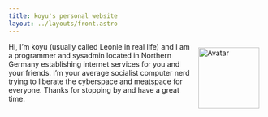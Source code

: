 ```yaml
---
title: koyu's personal website
layout: ../layouts/front.astro
---
```


<img src="/avatar.png" alt="Avatar" height="120" style="float:right;padding:10px" class="avatar" />

Hi, I’m koyu (usually called Leonie in real life) and I am a programmer and sysadmin located in Northern Germany establishing internet services for you and your friends. I’m your average socialist computer nerd trying to liberate the cyberspace and meatspace for everyone. Thanks for stopping by and have a great time.
